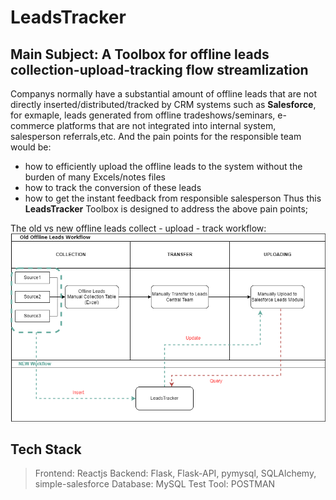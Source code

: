 # LeadsTracker
## Main Subject: A Toolbox for offline leads collection-upload-tracking flow streamlization
Companys normally have a substantial amount of offline leads that are not directly inserted/distributed/tracked by CRM systems such as __Salesforce__, for exmaple, leads generated from offline tradeshows/seminars, e-commerce platforms that are not integrated into internal system, salesperson referrals,etc.
And the pain points for the responsible team would be:
- how to efficiently upload the offline leads to the system without the burden of many Excels/notes files
- how to track the conversion of these leads
- how to get the instant feedback from responsible salesperson
Thus this **LeadsTracker** Toolbox is designed to address the above pain points;

The old vs new offline leads collect - upload - track workflow:
![workflow](https://github.com/ZiningJin/LeadsTracker/blob/main/flowchart.drawio.png)

## Tech Stack
> Frontend: Reactjs
> Backend: Flask, Flask-API, pymysql, SQLAlchemy, simple-salesforce
> Database: MySQL
> Test Tool: POSTMAN

